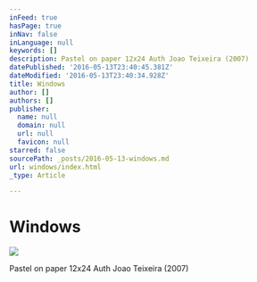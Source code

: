 ```yaml
---
inFeed: true
hasPage: true
inNav: false
inLanguage: null
keywords: []
description: Pastel on paper 12x24 Auth Joao Teixeira (2007)
datePublished: '2016-05-13T23:40:45.381Z'
dateModified: '2016-05-13T23:40:34.928Z'
title: Windows
author: []
authors: []
publisher:
  name: null
  domain: null
  url: null
  favicon: null
starred: false
sourcePath: _posts/2016-05-13-windows.md
url: windows/index.html
_type: Article

---
```

# Windows
![](https://the-grid-user-content.s3-us-west-2.amazonaws.com/604542f8-ee53-4868-8834-1b0542246342.jpg)

Pastel on paper 12x24 Auth Joao Teixeira (2007)